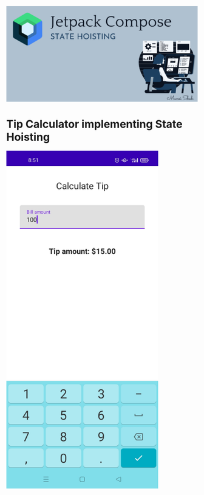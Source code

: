 ![](https://github.com/samAricha/Tip_Calculator/blob/master/hoisting.png)

# Tip Calculator implementing State Hoisting

<img src="https://github.com/samAricha/Tip_Calculator/blob/cf87a5ccc001e544ce8528c96f806ae286fa62e4/tip_calculator.jpeg" width="400"  />

